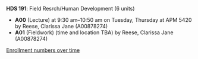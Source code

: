 **HDS 191**: Field Resrch/Human Development (6 units)

- **A00** (Lecture) at 9:30 am–10:50 am on Tuesday, Thursday at APM 5420 by Reese, Clarissa Jane (A00878274)
- **A01** (Fieldwork) (time and location TBA) by Reese, Clarissa Jane (A00878274)

[Enrollment numbers over time](./HDS191.tsv)

